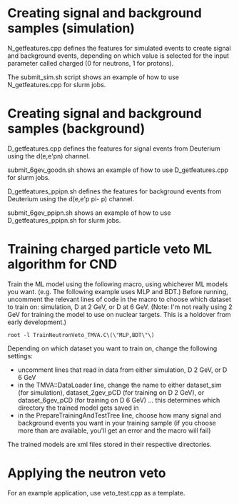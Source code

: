 # Creating signal and background samples (simulation)

N_getfeatures.cpp defines the features for simulated events to create signal and background events, depending on which value is selected for the input parameter called charged (0 for neutrons, 1 for protons).

The submit_sim.sh script shows an example of how to use N_getfeatures.cpp for slurm jobs.

# Creating signal and background samples (background)

D_getfeatures.cpp defines the features for signal events from Deuterium using the d(e,e'pn) channel.

submit_6gev_goodn.sh shows an example of how to use D_getfeatures.cpp for slurm jobs.

D_getfeatures_ppipn.sh defines the features for background events from Deuterium using the d(e,e'p pi- p) channel.

submit_6gev_ppipn.sh shows an example of how to use D_getfeatures_ppipn.sh for slurm jobs.

# Training charged particle veto ML algorithm for CND

Train the ML model using the following macro, using whichever ML models you want. (e.g. The following example uses MLP and BDT.) Before running, uncomment the relevant lines of code in the macro to choose which dataset to train on: simulation, D at 2 GeV, or D at 6 GeV. (Note: I'm not really using 2 GeV for training the model to use on nuclear targets. This is a holdover from early development.)

```
root -l TrainNeutronVeto_TMVA.C\(\"MLP,BDT\"\)
```

Depending on which dataset you want to train on, change the following settings:
- uncomment lines that read in data from either simulation, D 2 GeV, or D 6 GeV
- in the TMVA::DataLoader line, change the name to either dataset_sim (for simulation), dataset_2gev_pCD (for training on D 2 GeV), or dataset_6gev_pCD (for training on D 6 GeV) ... this determines which directory the trained model gets saved in
- in the PrepareTrainingAndTestTree line, choose how many signal and background events you want in your training sample (if you choose more than are available, you'll get an error and the macro will fail)

The trained models are xml files stored in their respective directories.

# Applying the neutron veto

For an example application, use veto_test.cpp as a template.
